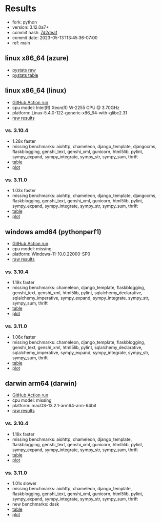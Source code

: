 # Results

- fork: python
- version: 3.12.0a7+
- commit hash: [7d2deaf](https://github.com/python/cpython/commit/7d2deaf)
- commit date: 2023-05-13T13:45:36-07:00
- ref: main

## linux x86_64 (azure)

- [pystats raw](bm-20230513-azure-x86_64-python-main-3.12.0a7%2B-7d2deaf-pystats.json)
- [pystats table](bm-20230513-azure-x86_64-python-main-3.12.0a7%2B-7d2deaf-pystats.md)

## linux x86_64 (linux)

- [GitHub Action run](https://github.com/faster-cpython/benchmarking/actions/runs/4969605514)
- cpu model: Intel(R) Xeon(R) W-2255 CPU @ 3.70GHz
- platform: Linux-5.4.0-122-generic-x86_64-with-glibc2.31
- [raw results](bm-20230513-linux-x86_64-python-main-3.12.0a7%2B-7d2deaf.json)

### vs. 3.10.4

- 1.28x faster
- missing benchmarks: aiohttp, chameleon, django_template, djangocms, flaskblogging, genshi_text, genshi_xml, gunicorn, html5lib, pylint, sympy_expand, sympy_integrate, sympy_str, sympy_sum, thrift
- [table](bm-20230513-linux-x86_64-python-main-3.12.0a7%2B-7d2deaf-vs-3.10.4.md)
- [plot](bm-20230513-linux-x86_64-python-main-3.12.0a7%2B-7d2deaf-vs-3.10.4.png)

### vs. 3.11.0

- 1.03x faster
- missing benchmarks: aiohttp, chameleon, django_template, djangocms, flaskblogging, genshi_text, genshi_xml, gunicorn, html5lib, pylint, sympy_expand, sympy_integrate, sympy_str, sympy_sum, thrift
- [table](bm-20230513-linux-x86_64-python-main-3.12.0a7%2B-7d2deaf-vs-3.11.0.md)
- [plot](bm-20230513-linux-x86_64-python-main-3.12.0a7%2B-7d2deaf-vs-3.11.0.png)

## windows amd64 (pythonperf1)

- [GitHub Action run](https://github.com/faster-cpython/benchmarking/actions/runs/4969605514)
- cpu model: missing
- platform: Windows-11-10.0.22000-SP0
- [raw results](bm-20230513-pythonperf1-amd64-python-main-3.12.0a7%2B-7d2deaf.json)

### vs. 3.10.4

- 1.19x faster
- missing benchmarks: chameleon, django_template, flaskblogging, genshi_text, genshi_xml, html5lib, pylint, sqlalchemy_declarative, sqlalchemy_imperative, sympy_expand, sympy_integrate, sympy_str, sympy_sum, thrift
- [table](bm-20230513-pythonperf1-amd64-python-main-3.12.0a7%2B-7d2deaf-vs-3.10.4.md)
- [plot](bm-20230513-pythonperf1-amd64-python-main-3.12.0a7%2B-7d2deaf-vs-3.10.4.png)

### vs. 3.11.0

- 1.06x faster
- missing benchmarks: chameleon, django_template, flaskblogging, genshi_text, genshi_xml, html5lib, pylint, sqlalchemy_declarative, sqlalchemy_imperative, sympy_expand, sympy_integrate, sympy_str, sympy_sum, thrift
- [table](bm-20230513-pythonperf1-amd64-python-main-3.12.0a7%2B-7d2deaf-vs-3.11.0.md)
- [plot](bm-20230513-pythonperf1-amd64-python-main-3.12.0a7%2B-7d2deaf-vs-3.11.0.png)

## darwin arm64 (darwin)

- [GitHub Action run](https://github.com/faster-cpython/benchmarking/actions/runs/4969605514)
- cpu model: missing
- platform: macOS-13.2.1-arm64-arm-64bit
- [raw results](bm-20230513-darwin-arm64-python-main-3.12.0a7%2B-7d2deaf.json)

### vs. 3.10.4

- 1.19x faster
- missing benchmarks: aiohttp, chameleon, django_template, flaskblogging, genshi_text, genshi_xml, gunicorn, html5lib, pylint, sympy_expand, sympy_integrate, sympy_str, sympy_sum, thrift
- [table](bm-20230513-darwin-arm64-python-main-3.12.0a7%2B-7d2deaf-vs-3.10.4.md)
- [plot](bm-20230513-darwin-arm64-python-main-3.12.0a7%2B-7d2deaf-vs-3.10.4.png)

### vs. 3.11.0

- 1.01x slower
- missing benchmarks: aiohttp, chameleon, django_template, flaskblogging, genshi_text, genshi_xml, gunicorn, html5lib, pylint, sympy_expand, sympy_integrate, sympy_str, sympy_sum, thrift
- new benchmarks: dask
- [table](bm-20230513-darwin-arm64-python-main-3.12.0a7%2B-7d2deaf-vs-3.11.0.md)
- [plot](bm-20230513-darwin-arm64-python-main-3.12.0a7%2B-7d2deaf-vs-3.11.0.png)

